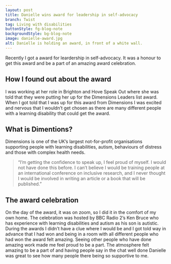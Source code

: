 ```yaml
---
layout: post
title: Danielle wins award for leadership in self-advocacy
branch: Twist
tag: Living with disabilities
buttonStyle: fg-blog-note
backgroundStyle: bg-blog-note
image: danielle-award.jpg
alt: Danielle is holding an award, in front of a white wall.
---
```

Recently I got a award for leardership in self-advocacy. It was a honour to get this award and be a part of an amazing award celebration.

<!-- excerpt-end -->
## How I found out about the award
I was working at her role in Brighton and Hove Speak Out where she was told that they were putting her up for the Dimensions Leaders list award. When I got told that I was up for this award from Dimensions I was excited and nervous that I wouldn’t get chosen as there are many different people with a learning disability that could get the award. 

## What is Dimentions? 
Dimensions is one of the UK’s largest not-for-profit organisations supporting people with learning disabilities, autism, behaviours of distress and those with complex health needs. 

>“I’m getting the confidence to speak up, I feel proud of myself. I would not have done this before. I can’t believe I would be training people at an international conference on inclusive research, and I never thought I would be involved in writing an article or a book that will be published.”

## The award celebration
On the day of the award, it was on zoom, so I did it in the comfort of my own home. The celebration was hosted by BBC Radio 2’s Ken Bruce who has experience with learning disabilities and autism as his son is autistic. During the awards I didn’t have a clue where I would be and I got told way in advance that I had won and being in a room with all different people who had won the award felt amazing. Seeing other people who have done amazing work made me feel proud to be a part. The atmosphere felt amazing to be a part of and having people say in the chat well done Danielle was great to see how many people there being so supportive to me. 
